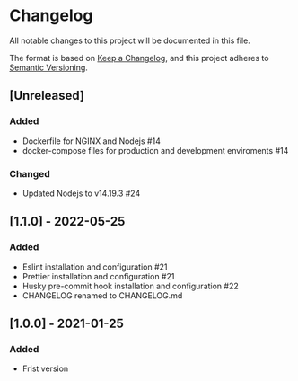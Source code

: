# Changelog
All notable changes to this project will be documented in this file.

The format is based on [Keep a Changelog](https://keepachangelog.com/en/1.0.0/),
and this project adheres to [Semantic Versioning](https://semver.org/spec/v2.0.0.html).

## [Unreleased]
### Added
- Dockerfile for NGINX and Nodejs #14
- docker-compose files for production and development enviroments #14

### Changed
- Updated Nodejs to v14.19.3 #24

## [1.1.0] - 2022-05-25
### Added
- Eslint installation and configuration #21
- Prettier installation and configuration #21
- Husky pre-commit hook installation and configuration #22
- CHANGELOG renamed to CHANGELOG.md


## [1.0.0] - 2021-01-25
### Added
- Frist version
